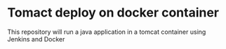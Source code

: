 # Tomact deploy on docker container
This repository will run a java application in a tomcat container using  Jenkins and Docker